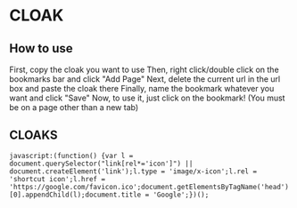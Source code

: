 # CLOAK
## How to use
First, copy the cloak you want to use
Then, right click/double click on the bookmarks bar and click "Add Page"
Next, delete the current url in the url box and paste the cloak there
Finally, name the bookmark whatever you want and click "Save"
Now, to use it, just click on the bookmark! (You must be on a page other than a new tab)
## CLOAKS
`javascript:(function() {var l = document.querySelector("link[rel*='icon']") || document.createElement('link');l.type = 'image/x-icon';l.rel = 'shortcut icon';l.href = 'https://google.com/favicon.ico';document.getElementsByTagName('head')[0].appendChild(l);document.title = 'Google';})();`